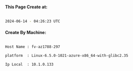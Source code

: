 
   
#### This Page Create at:

```bash

2024-06-14 - 04:26:23 UTC

```

#### Create By Machine:

```bash

Host Name : fv-az1788-297

platform  : Linux-6.5.0-1021-azure-x86_64-with-glibc2.35

Ip Local  : 10.1.0.133

```

